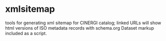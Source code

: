 # xmlsitemap
tools for generating xml sitemap for CINERGI catalog; linked URLs will show html versions of ISO metadata records with schema.org Dataset markup included as a script.
